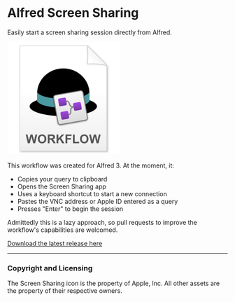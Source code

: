 # Alfred Screen Sharing
Easily start a screen sharing session directly from Alfred.

![Workflow Icon](https://github.com/jtvhk/alfred-screen-sharing/raw/master/Alfred-Workflow.png)

This workflow was created for Alfred 3. At the moment, it:

- Copies your query to clipboard
- Opens the Screen Sharing app
- Uses a keyboard shortcut to start a new connection
- Pastes the VNC address or Apple ID entered as a query
- Presses "Enter" to begin the session

Admittedly this is a lazy approach, so pull requests to improve the workflow's capabilities are welcomed.

[Download the latest release here](https://github.com/jtvhk/alfred-screen-sharing/releases/tag/1.0)

--- 

### Copyright and Licensing

The Screen Sharing icon is the property of Apple, Inc. All other assets are the property of their respective owners.
